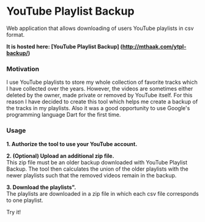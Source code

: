 YouTube Playlist Backup
=======================

Web application that allows downloading of users YouTube playlists in csv format.

**It is hosted here: [YouTube Playlist Backup] (http://mthaak.com/ytpl-backup/)**

### Motivation
I use YouTube playlists to store my whole collection of favorite tracks which I have collected over the years. However, the videos are sometimes either deleted by the owner, made private or removed by YouTube itself. For this reason I have decided to create this tool which helps me create a backup of the tracks in my playlists. Also it was a good opportunity to use Google's programming language Dart for the first time. 

### Usage
**1. Authorize the tool to use your YouTube account.**  

**2. (Optional) Upload an additional zip file.**  
This zip file must be an older backup downloaded with YouTube Playlist Backup. The tool then calculates the union of the older playlists with the newer playlists such that the removed videos remain in the backup.   

**3. Download the playlists".**  
The playlists are downloaded in a zip file in which each csv file corresponds to one playlist.

Try it!
